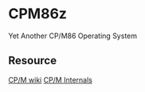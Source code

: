 # CPM86z
Yet Another CP/M86 Operating System


## Resource

[CP/M wiki](https://en.wikipedia.org/wiki/CP/M)
[CP/M Internals](http://obsolescence.wixsite.com/obsolescence/cpm-internals)

